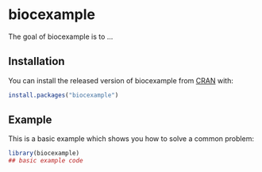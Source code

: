 
# biocexample

<!-- badges: start -->
<!-- badges: end -->

The goal of biocexample is to ...

## Installation

You can install the released version of biocexample from [CRAN](https://CRAN.R-project.org) with:

``` r
install.packages("biocexample")
```

## Example

This is a basic example which shows you how to solve a common problem:

``` r
library(biocexample)
## basic example code
```

